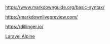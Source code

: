 https://www.markdownguide.org/basic-syntax/

https://markdownlivepreview.com/

https://dillinger.io/


[Laravel Alpine](./Laravel/Alpine.js)
